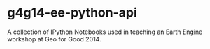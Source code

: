 g4g14-ee-python-api
===================

A collection of IPython Notebooks used in teaching an Earth Engine workshop at Geo for Good 2014.
